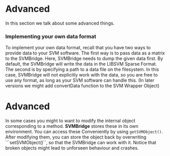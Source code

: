 

# Advanced

In this section we talk about some advanced things.


### Implementing your own data format

To implement your own data format, recall that you have two ways to provide data
to your SVM software.  The first way is to pass data as
 a matrix to the SVMBridge. Here, SVMBridge needs to dump the given data first. By
 default, the SVMBridge will write the data in the LIBSVM Sparse Format.
 The second is by specifying a path to a data file on the filesystem.
 In this case, SVMBridge will not explicitly work with the data, so you are free to use any
  format, as long as your SVM software can handle this.
 (In later versions we might add convertData function to the
 SVM Wrapper Object)



# Advanced

In some cases you might to want to modify the internal object corresponding to a method.
**SVMBridge** stores these in its own environment. You can access these Conveniently
by using ```getSVMObject()```. After modifying them, you can store the object back by
overwriting ```setSVMObject()``, so that the SVMBridge can work with it. Notice that
broken objects might lead to unforseen behaviour and crashes.
